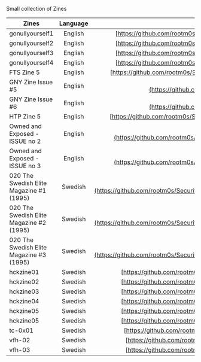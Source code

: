 Small collection of Zines

| Zines         | Language      | URL           |     
| ------------- |:-------------:|:-------------:|
| gonullyourself1 | English | [https://github.com/rootm0s/SecurityCol...](https://github.com/rootm0s/SecurityCollection/blob/master/zines/english/gonullyourself1.txt)
| gonullyourself2 | English | [https://github.com/rootm0s/SecurityCol...](https://github.com/rootm0s/SecurityCollection/blob/master/zines/english/gonullyourself2.txt)
| gonullyourself3 | English | [https://github.com/rootm0s/SecurityCol...](https://github.com/rootm0s/SecurityCollection/blob/master/zines/english/gonullyourself3.txt)
| gonullyourself4 | English | [https://github.com/rootm0s/SecurityCol...](https://github.com/rootm0s/SecurityCollection/blob/master/zines/english/gonullyourself4.txt)
| FTS Zine 5 | English | [https://github.com/rootm0s/SecurityCol...](https://github.com/rootm0s/SecurityCollection/blob/master/zines/english/FTS%20Zine%205.txt)
| GNY Zine Issue #5 | English | [https://github.com/rootm0s/SecurityCol...](https://github.com/rootm0s/SecurityCollection/blob/master/zines/english/GNY%20Zine%20Issue%20%235.txt)
| GNY Zine Issue #6 | English | [https://github.com/rootm0s/SecurityCol...](https://github.com/rootm0s/SecurityCollection/blob/master/zines/english/GNY%20Zine%20Issue%20%236.txt)
| HTP Zine 5 | English | [https://github.com/rootm0s/SecurityCol...](https://github.com/rootm0s/SecurityCollection/blob/master/zines/english/HTP%20Zine%205.txt)
| Owned and Exposed - ISSUE no 2 | English | [https://github.com/rootm0s/SecurityCol...](https://github.com/rootm0s/SecurityCollection/blob/master/zines/english/Owned%20and%20Exposed%20-%20ISSUE%20no%202.txt)
| Owned and Exposed - ISSUE no 3 | English | [https://github.com/rootm0s/SecurityCol...](https://github.com/rootm0s/SecurityCollection/blob/master/zines/english/Owned%20and%20Exposed%20-%20ISSUE%20no%203.txt)
| 020 The Swedish Elite Magazine #1 (1995) | Swedish | [https://github.com/rootm0s/SecurityCol...](https://github.com/rootm0s/SecurityCollection/blob/master/zines/svenska/020%20The%20Swedish%20Elite%20Magazine%20%231%20(1995).txt)
| 020 The Swedish Elite Magazine #2 (1995) | Swedish | [https://github.com/rootm0s/SecurityCol...](https://github.com/rootm0s/SecurityCollection/blob/master/zines/svenska/020%20The%20Swedish%20Elite%20Magazine%20%232%20(1995).txt)
| 020 The Swedish Elite Magazine #3 (1995) | Swedish | [https://github.com/rootm0s/SecurityCol...](https://github.com/rootm0s/SecurityCollection/blob/master/zines/svenska/020%20The%20Swedish%20Elite%20Magazine%20%233%20(1995).txt)
| hckzine01 | Swedish | [https://github.com/rootm0s/SecurityCol...](https://github.com/rootm0s/SecurityCollection/blob/master/zines/svenska/hckzine01.txt)
| hckzine02 | Swedish | [https://github.com/rootm0s/SecurityCol...](https://github.com/rootm0s/SecurityCollection/blob/master/zines/svenska/hckzine02.txt)
| hckzine03 | Swedish | [https://github.com/rootm0s/SecurityCol...](https://github.com/rootm0s/SecurityCollection/blob/master/zines/svenska/hckzine03.txt)
| hckzine04 | Swedish | [https://github.com/rootm0s/SecurityCol...](https://github.com/rootm0s/SecurityCollection/blob/master/zines/svenska/hckzine04.txt)
| hckzine05 | Swedish | [https://github.com/rootm0s/SecurityCol...](https://github.com/rootm0s/SecurityCollection/blob/master/zines/svenska/hckzine05.txt)
| hckzine05 | Swedish | [https://github.com/rootm0s/SecurityCol...](https://github.com/rootm0s/SecurityCollection/blob/master/zines/svenska/hckzine05.txt)
| tc-0x01 | Swedish | [https://github.com/rootm0s/SecurityCol...](https://github.com/rootm0s/SecurityCollection/blob/master/zines/svenska/tc-0x01.txt)
| vfh-02 | Swedish | [https://github.com/rootm0s/SecurityCol...](https://github.com/rootm0s/SecurityCollection/blob/master/zines/svenska/vfh-02.txt)
| vfh-03 | Swedish | [https://github.com/rootm0s/SecurityCol...](https://github.com/rootm0s/SecurityCollection/blob/master/zines/svenska/vfh-03.txt)
